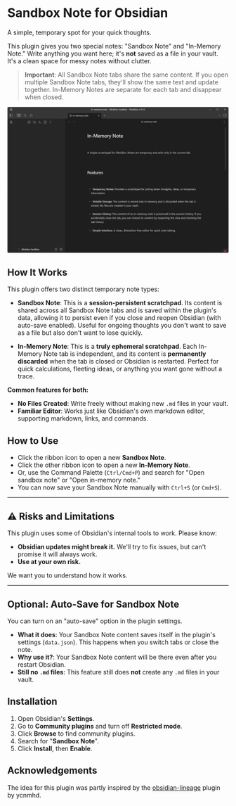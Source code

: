 # Sandbox Note for Obsidian

A simple, temporary spot for your quick thoughts.

This plugin gives you two special notes: "Sandbox Note" and "In-Memory Note." Write anything you want here; it's **not** saved as a file in your vault. It's a clean space for messy notes without clutter.

> **Important**: All Sandbox Note tabs share the same content. If you open multiple Sandbox Note tabs, they'll show the same text and update together. In-Memory Notes are separate for each tab and disappear when closed.

![Demo Image](assets/demo.png)

## How It Works

This plugin offers two distinct temporary note types:

*   **Sandbox Note**: This is a **session-persistent scratchpad**. Its content is shared across all Sandbox Note tabs and is saved within the plugin's data, allowing it to persist even if you close and reopen Obsidian (with auto-save enabled). Useful for ongoing thoughts you don't want to save as a file but also don't want to lose quickly.

*   **In-Memory Note**: This is a **truly ephemeral scratchpad**. Each In-Memory Note tab is independent, and its content is **permanently discarded** when the tab is closed or Obsidian is restarted. Perfect for quick calculations, fleeting ideas, or anything you want gone without a trace.

**Common features for both:**

*   **No Files Created**: Write freely without making new `.md` files in your vault.
*   **Familiar Editor**: Works just like Obsidian's own markdown editor, supporting markdown, links, and commands.

## How to Use

*   Click the ribbon icon to open a new **Sandbox Note**.
*   Click the other ribbon icon to open a new **In-Memory Note**.
*   Or, use the Command Palette (`Ctrl/Cmd+P`) and search for "Open sandbox note" or "Open in-memory note."
*   You can now save your Sandbox Note manually with `Ctrl+S` (or `Cmd+S`).

---

## ⚠️ Risks and Limitations

This plugin uses some of Obsidian's internal tools to work. Please know:

*   **Obsidian updates might break it.** We'll try to fix issues, but can't promise it will always work.
*   **Use at your own risk.**

We want you to understand how it works.

---

## Optional: Auto-Save for Sandbox Note

You can turn on an "auto-save" option in the plugin settings.

*   **What it does**: Your Sandbox Note content saves itself in the plugin's settings (`data.json`). This happens when you switch tabs or close the note.
*   **Why use it?**: Your Sandbox Note content will be there even after you restart Obsidian.
*   **Still no `.md` files**: This feature still does **not** create any `.md` files in your vault.

## Installation

1.  Open Obsidian's **Settings**.
2.  Go to **Community plugins** and turn off **Restricted mode**.
3.  Click **Browse** to find community plugins.
4.  Search for "**Sandbox Note**".
5.  Click **Install**, then **Enable**.

## Acknowledgements

The idea for this plugin was partly inspired by the [obsidian-lineage](https://github.com/ycnmhd/obsidian-lineage) plugin by ycnmhd.
